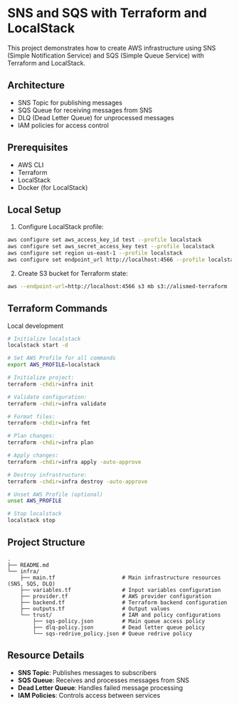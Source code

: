 # SNS and SQS with Terraform and LocalStack

This project demonstrates how to create AWS infrastructure using SNS (Simple Notification Service) and SQS (Simple Queue Service) with Terraform and LocalStack.

## Architecture

- SNS Topic for publishing messages
- SQS Queue for receiving messages from SNS
- DLQ (Dead Letter Queue) for unprocessed messages
- IAM policies for access control

## Prerequisites

- AWS CLI
- Terraform
- LocalStack
- Docker (for LocalStack)

## Local Setup

1. Configure LocalStack profile:
```bash
aws configure set aws_access_key_id test --profile localstack
aws configure set aws_secret_access_key test --profile localstack
aws configure set region us-east-1 --profile localstack
aws configure set endpoint_url http://localhost:4566 --profile localstack
```

2. Create S3 bucket for Terraform state:
```bash
aws --endpoint-url=http://localhost:4566 s3 mb s3://alismed-terraform
```

## Terraform Commands
Local development

```bash
# Initialize localstack
localstack start -d

# Set AWS Profile for all commands
export AWS_PROFILE=localstack

# Initialize project:
terraform -chdir=infra init

# Validate configuration:
terraform -chdir=infra validate

# Format files:
terraform -chdir=infra fmt

# Plan changes:
terraform -chdir=infra plan

# Apply changes:
terraform -chdir=infra apply -auto-approve

# Destroy infrastructure:
terraform -chdir=infra destroy -auto-approve

# Unset AWS Profile (optional)
unset AWS_PROFILE

# Stop localstack
localstack stop
```

## Project Structure

```
.
├── README.md
└── infra/
    ├── main.tf                     # Main infrastructure resources (SNS, SQS, DLQ)
    ├── variables.tf                # Input variables configuration
    ├── provider.tf                 # AWS provider configuration
    ├── backend.tf                  # Terraform backend configuration
    ├── outputs.tf                  # Output values
    └── trust/                      # IAM and policy configurations
        ├── sqs-policy.json         # Main queue access policy
        ├── dlq-policy.json         # Dead letter queue policy
        └── sqs-redrive_policy.json # Queue redrive policy
```

## Resource Details

- **SNS Topic**: Publishes messages to subscribers
- **SQS Queue**: Receives and processes messages from SNS
- **Dead Letter Queue**: Handles failed message processing
- **IAM Policies**: Controls access between services